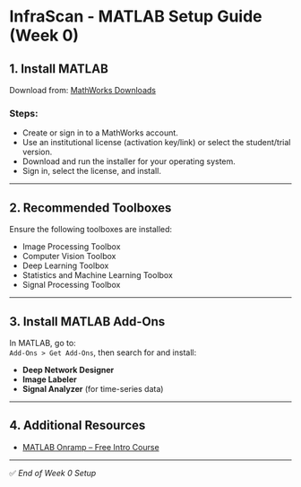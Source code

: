 # InfraScan - MATLAB Setup Guide (Week 0)

## 1. Install MATLAB

Download from: [MathWorks Downloads](https://in.mathworks.com/downloads/)

### Steps:
- Create or sign in to a MathWorks account.
- Use an institutional license (activation key/link) or select the student/trial version.
- Download and run the installer for your operating system.
- Sign in, select the license, and install.

---

## 2. Recommended Toolboxes

Ensure the following toolboxes are installed:

- Image Processing Toolbox  
- Computer Vision Toolbox  
- Deep Learning Toolbox  
- Statistics and Machine Learning Toolbox  
- Signal Processing Toolbox  

---

## 3. Install MATLAB Add-Ons

In MATLAB, go to:  
`Add-Ons > Get Add-Ons`, then search for and install:

- **Deep Network Designer**  
- **Image Labeler**  
- **Signal Analyzer** (for time-series data)

---

## 4. Additional Resources

- [MATLAB Onramp – Free Intro Course](https://matlabacademy.mathworks.com/details/matlab-onramp/getting-started)

---

✅ *End of Week 0 Setup*
